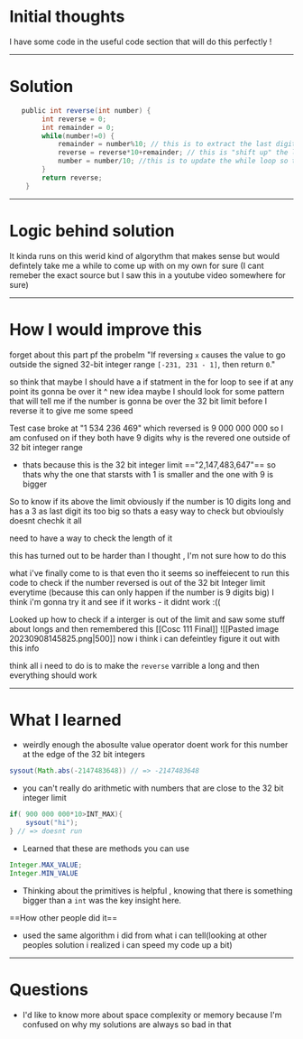 # Initial thoughts 


I have some code in the useful code section that will do this perfectly !

---
# Solution 

```java
   public int reverse(int number) {
        int reverse = 0;
        int remainder = 0;
        while(number!=0) {
            remainder = number%10; // this is to extract the last digit of the number
            reverse = reverse*10+remainder; // this is "shift up" the last digit of the number and add the next digit beside it
            number = number/10; //this is to update the while loop so that 1. it will eventally stop (becasue of int division) and 2. that it stops after the number is down to its last digit (i.e. number =14, loop runs twice becauase... -> 4/10=0)
        }
        return reverse;
    }
```

---

# Logic behind solution 

It kinda runs on this werid kind of algorythm that makes sense but would defintely take me a while to come up with on my own for sure (I cant remeber the exact source but I saw this in a youtube video somewhere for sure)

---
# How I would improve this 


forget about this part pf the probelm "If reversing `x` causes the value to go outside the signed 32-bit integer range `[-231, 231 - 1]`, then return `0`."

so think that maybe I should have a if statment in the for loop to see if at any point its gonna be over it 
^ 
new idea maybe I should look for some pattern that will tell me if the number is gonna be over the 32 bit limit before I reverse it to give me some speed


Test case broke at "1 534 236 469" which reversed is 9 000 000 000 so I am confused on if they both have 9 digits why is the revered one outside of 32 bit integer range
- thats because this is the 32 bit integer limit =="2,147,483,647"== so thats why the one that starsts with 1 is smaller and the one with 9 is bigger 


So to know if its above the limit obviously if the number is 10 digits long and has a 3 as last digit its too big so thats a easy way to check but obvioulsly doesnt chechk it all 

need to have a way to check the length of it 

this has turned out to be harder than I thought , I'm not sure how to do this 



what i've finally come to is that even tho it seems so ineffeiecent to run this code to check if the number reversed is out of the 32 bit Integer limit everytime (because this can only happen if the number is 9 digits big) I think i'm gonna try it and see if it works
	- it didnt work :((


Looked up how to check if a interger is out of the limit and saw some stuff about longs and then remembered this [[Cosc 111 Final]]
![[Pasted image 20230908145825.png|500]]
now i think i can defeintley figure it out with this info 


think all i need to do is to make the `reverse` varrible a long and then everything should work 


--- 
# What I learned 


- weirdly enough the abosulte  value operator doent work for this number at the edge of the 32 bit integers 
```java
sysout(Math.abs(-2147483648)) // => -2147483648
```
- you can't really do arithmetic with numbers that are close to the 32 bit integer limit 
```java
if( 900 000 000*10>INT_MAX){
	sysout("hi");
} // => doesnt run 
```

- Learned that these are methods you can use 
```java
Integer.MAX_VALUE;
Integer.MIN_VALUE
```

- Thinking about the primitives is helpful , knowing that there is something bigger than a `int` was the key insight here. 

==How other people did it==
- used the same algorithm i did from what i can tell(looking at other peoples solution i realized i can speed my code up a bit) 

---
# Questions 

- I'd like to know more about space complexity or memory because I'm confused on why my solutions are always so bad in that 

